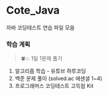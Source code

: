 # Cote_Java

자바 코딩테스트 연습 파일 모음

### 학습 계획

> 🍀💥 1일 1문제 풀기

1. 알고리즘 학습 - 유튜브 하루코딩
2. 백준 문제 풀이 (solved.ac 에센셜 1~4)
3. 프로그래머스 코딩테스트 고득점 Kit

